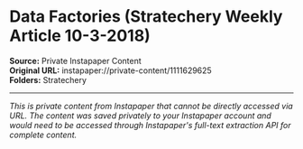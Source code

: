# Data Factories (Stratechery Weekly Article 10-3-2018)

**Source:** Private Instapaper Content  
**Original URL:** instapaper://private-content/1111629625  
**Folders:** Stratechery  

---

*This is private content from Instapaper that cannot be directly accessed via URL. The content was saved privately to your Instapaper account and would need to be accessed through Instapaper's full-text extraction API for complete content.*